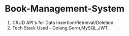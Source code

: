 # Book-Management-System

1. CRUD API's for Data Insertion/Retrieval/Deletion.
2. Tech Stack Used - Golang,Gorm,MySQL,JWT.
